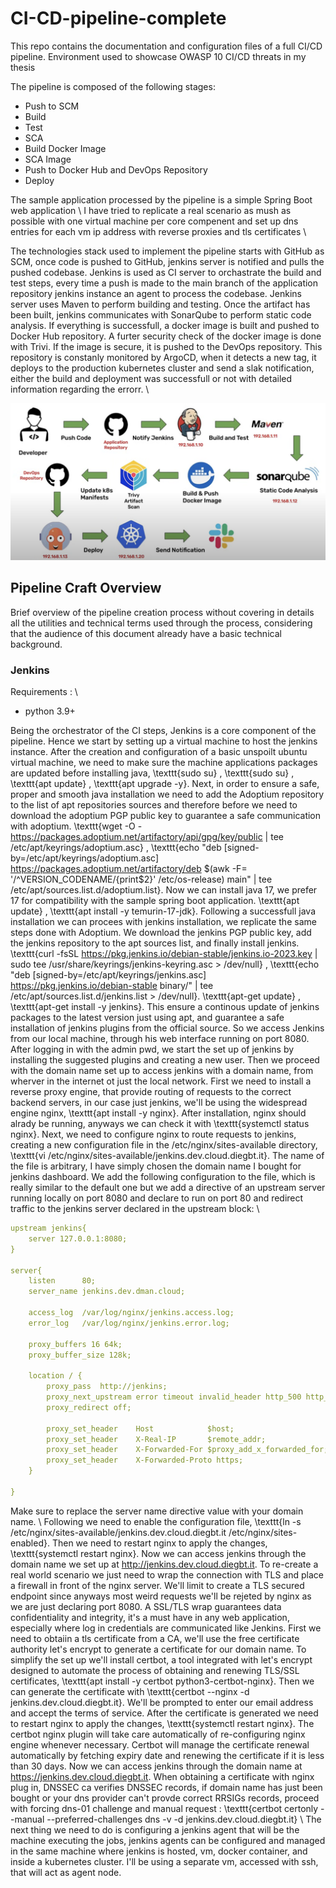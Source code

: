 # CI-CD-pipeline-complete

This repo contains the documentation and configuration files of a full CI/CD pipeline. Environment used to showcase OWASP 10 CI/CD threats in my thesis

The pipeline is composed of the following stages:

* Push to SCM
* Build
* Test
* SCA
* Build Docker Image
* SCA Image
* Push to Docker Hub and DevOps Repository
* Deploy

The sample application processed by the pipeline is a simple Spring Boot web application \\
I have tried to replicate a real scenario as mush as possible with one virtual machine per core compenent and set up dns entries for each vm ip address with reverse proxies and tls certificates \\

The technologies stack used to implement the pipeline starts with GitHub as SCM, once code is pushed to GitHub, jenkins server is notified and pulls the pushed codebase. Jenkins is used as CI server to orchastrate the build and test steps, every time a push is made to the main branch of the application repository jenkins instance an agent to process the codebase. Jenkins server uses Maven to perform building and testing. Once the artifact has been built, jenkins communicates with SonarQube to perform static code analysis. If everything is successfull, a docker image is built and pushed to Docker Hub repository. A furter security check of the docker image is done with Trivi. If the image is secure, it is pushed to the DevOps repository. This repository is constanly monitored by ArgoCD, when it detects a new tag, it deploys to the production kubernetes cluster and send a slak notification, either the build and deployment was successfull or not with detailed information regarding the errorr. \\


![CI/CD Pipeline Overview](images/pipeline-diagram.png)


## Pipeline Craft Overview

Brief overview of the pipeline creation process without covering in details all the utilities and technical terms used through the process, considering that the audience of this document already have a basic technical background.

### Jenkins

Requirements : \\
* python 3.9+


Being the orchestrator of the CI steps, Jenkins is a core component of the pipeline. Hence we start by setting up a virtual machine to host the jenkins instance. After the creation and configuration of a basic unspoilt ubuntu virtual machine, we need to make sure the machine applications packages are updated before installing java, \texttt{sudo su} , \texttt{sudo su} , \texttt{apt update} , \texttt{apt upgrade -y}. Next, in order to ensure a safe, proper and smooth java installation we need to add the Adoptium repository to the list of apt repositories sources and therefore before we need to download the adoptium PGP public key to guarantee a safe communication with adoptium. \texttt{wget -O - https://packages.adoptium.net/artifactory/api/gpg/key/public | tee /etc/apt/keyrings/adoptium.asc} , \texttt{echo "deb [signed-by=/etc/apt/keyrings/adoptium.asc] https://packages.adoptium.net/artifactory/deb $(awk -F= '/^VERSION_CODENAME/{print$2}' /etc/os-release) main" | tee /etc/apt/sources.list.d/adoptium.list}. Now we can install java 17, we prefer 17 for compatibility with the sample spring boot application. \texttt{apt update} , \texttt{apt install -y temurin-17-jdk}. Following a successfull java installation we can procees with jenkins installation, we replicate the same steps done with Adoptium. We download the jenkins PGP public key, add the jenkins repository to the apt sources list, and finally install jenkins. \texttt{curl -fsSL https://pkg.jenkins.io/debian-stable/jenkins.io-2023.key | sudo tee /usr/share/keyrings/jenkins-keyring.asc > /dev/null} , \texttt{echo "deb [signed-by=/etc/apt/keyrings/jenkins.asc] https://pkg.jenkins.io/debian-stable binary/" | tee /etc/apt/sources.list.d/jenkins.list > /dev/null}. \texttt{apt-get update} , \texttt{apt-get install -y jenkins}. This ensure a continous update of jenkins packages to the latest version just using apt, and guarantee a safe installation of jenkins plugins from the official source.
So we access Jenkins from our local machine, through his web interface running on port 8080. After logging in with the admin pwd, we start the set up of jenkins by installing the suggested plugins and creating a new user. Then we proceed with the domain name set up to access jenkins with a domain name, from wherver in the internet ot just the local network. First we need to install a reverse proxy engine, that provide routing of requests to the correct backend servers, in our case just jenkins, we'll be using the widespread engine nginx, \texttt{apt install -y nginx}. After installation, nginx should alrady be running, anyways we can check it with \texttt{systemctl status nginx}. Next, we need to configure nginx to route requests to jenkins, creating a new configuration file in the /etc/nginx/sites-available directory, \texttt{vi /etc/nginx/sites-available/jenkins.dev.cloud.diegbt.it}. The name of the file is arbitrary, I have simply chosen the domain name I bought for jenkins dashboard. We add the following configuration to the file, which is really similar to the default one but we add a directive of an upstream server running locally on port 8080 and declare to run on port 80 and redirect traffic to the jenkins server declared in the upstream block: \\
```yaml
upstream jenkins{
    server 127.0.0.1:8080;
}

server{
    listen      80;
    server_name jenkins.dev.dman.cloud;

    access_log  /var/log/nginx/jenkins.access.log;
    error_log   /var/log/nginx/jenkins.error.log;

    proxy_buffers 16 64k;
    proxy_buffer_size 128k;

    location / {
        proxy_pass  http://jenkins;
        proxy_next_upstream error timeout invalid_header http_500 http_502 http_503 http_504;
        proxy_redirect off;

        proxy_set_header    Host            $host;
        proxy_set_header    X-Real-IP       $remote_addr;
        proxy_set_header    X-Forwarded-For $proxy_add_x_forwarded_for;
        proxy_set_header    X-Forwarded-Proto https;
    }

}
```
Make sure to replace the server name directive value with your domain name. \\
Following we need to enable the configuration file, \texttt{ln -s /etc/nginx/sites-available/jenkins.dev.cloud.diegbt.it /etc/nginx/sites-enabled}. Then we need to restart nginx to apply the changes, \texttt{systemctl restart nginx}. Now we can access jenkins through the domain name we set up at http://jenkins.dev.cloud.diegbt.it. To re-create a real world scenario we just need to wrap the connection with TLS and place a firewall in front of the nginx server. We'll limit to create a TLS secured endpoint since anyways most weird requests we'll be rejeted by nginx as we are just declaring port 8080. A SSL/TLS wrap guarantees data confidentiality and integrity, it's a must have in any web application, especially where log in credentials are communicated like Jenkins. First we need to obtaiin a tls certificate from a CA, we'll use the free certificate authority let's encrypt to generate a certificate for our domain name. To simplify the set up we'll install certbot, a tool integrated with let's encrypt designed to automate the process of obtaining and renewing TLS/SSL certificates, \texttt{apt install -y certbot python3-certbot-nginx}. Then we can generate the certificate with \texttt{certbot --nginx -d jenkins.dev.cloud.diegbt.it}. We'll be prompted to enter our email address and accept the terms of service. After the certificate is generated we need to restart nginx to apply the changes, \texttt{systemctl restart nginx}. The certbot nginx plugin will take care automatically of re-configuring nginx engine whenever necessary. Certbot will manage the certificate renewal automatically by fetching expiry date and renewing the certificate if it is less than 30 days. Now we can access jenkins through the domain name at https://jenkins.dev.cloud.diegbt.it. When obtaining a certificate with nginx plug in, DNSSEC ca verifies DNSSEC records, if domain name has just been bought or your dns provider can't provde correct RRSIGs records, proceed with forcing dns-01 challenge and manual request : \texttt{certbot certonly --manual --preferred-challenges dns -v -d jenkins.dev.cloud.diegbt.it} \\
The next thing we need to do is configuring a jenkins agent that will be the machine executing the jobs, jenkins agents can be configured and managed in the same machine where jenkins is hosted, vm, docker container, and inside a kubernetes cluster. I'll be using a separate vm, accessed with ssh, that will act as agent node.


